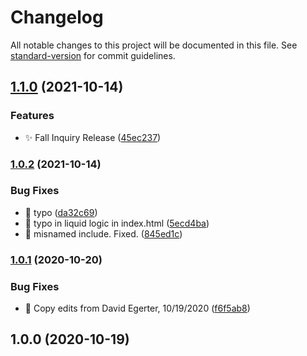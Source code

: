 # Changelog

All notable changes to this project will be documented in this file. See [standard-version](https://github.com/conventional-changelog/standard-version) for commit guidelines.

## [1.1.0](https://github.com/ucsc/site-inquiry/compare/v1.0.2...v1.1.0) (2021-10-14)


### Features

* :sparkles: Fall  Inquiry Release ([45ec237](https://github.com/ucsc/site-inquiry/commit/45ec237572880e97d1170967600eb3ce8c8ae03e))

### [1.0.2](https://github.com/ucsc/site-inquiry/compare/v1.0.1...v1.0.2) (2021-10-14)


### Bug Fixes

* :bug: typo ([da32c69](https://github.com/ucsc/site-inquiry/commit/da32c6976f9334c08b65344e4eb894dfb6e34eba))
* :bug: typo in liquid logic in index.html ([5ecd4ba](https://github.com/ucsc/site-inquiry/commit/5ecd4baef080bbc00a42ebec9eea58304f0b03fc))
* :construction: misnamed include. Fixed. ([845ed1c](https://github.com/ucsc/site-inquiry/commit/845ed1c16140f76a9762fe3fc66fc4c7c0b0ec27))

### [1.0.1](https://github.com/ucsc/site-inquiry/compare/v1.0.0...v1.0.1) (2020-10-20)


### Bug Fixes

* :bug: Copy edits from David Egerter, 10/19/2020 ([f6f5ab8](https://github.com/ucsc/site-inquiry/commit/f6f5ab805d00b708a8b8ff6636e16b67af2c53d2))

## 1.0.0 (2020-10-19)
